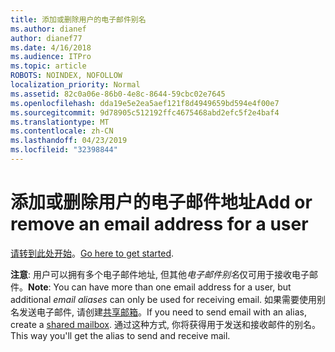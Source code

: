 ```yaml
---
title: 添加或删除用户的电子邮件别名
ms.author: dianef
author: dianef77
ms.date: 4/16/2018
ms.audience: ITPro
ms.topic: article
ROBOTS: NOINDEX, NOFOLLOW
localization_priority: Normal
ms.assetid: 82c0a06e-86b0-4e8c-8644-59cbc02e7645
ms.openlocfilehash: dda19e5e2ea5aef121f8d4949659bd594e4f00e7
ms.sourcegitcommit: 9d78905c512192ffc4675468abd2efc5f2e4baf4
ms.translationtype: MT
ms.contentlocale: zh-CN
ms.lasthandoff: 04/23/2019
ms.locfileid: "32398844"
---
```

# <a name="add-or-remove-an-email-address-for-a-user"></a><span data-ttu-id="aeb54-102">添加或删除用户的电子邮件地址</span><span class="sxs-lookup"><span data-stu-id="aeb54-102">Add or remove an email address for a user</span></span>

<span data-ttu-id="aeb54-103">[请转到此处开始](https://portal.office.com/AdminPortal/Home#/AssistedGuide/addemailoptions)。</span><span class="sxs-lookup"><span data-stu-id="aeb54-103">[Go here to get started](https://portal.office.com/AdminPortal/Home#/AssistedGuide/addemailoptions).</span></span>
    
 <span data-ttu-id="aeb54-104">**注意**: 用户可以拥有多个电子邮件地址, 但其他*电子邮件别名*仅可用于接收电子邮件。</span><span class="sxs-lookup"><span data-stu-id="aeb54-104">**Note**: You can have more than one email address for a user, but additional  *email aliases*  can only be used for receiving email.</span></span> <span data-ttu-id="aeb54-105">如果需要使用别名发送电子邮件, 请创建[共享邮箱](https://support.office.com/article/871a246d-3acd-4bba-948e-5de8be0544c9)。</span><span class="sxs-lookup"><span data-stu-id="aeb54-105">If you need to send email with an alias, create a [shared mailbox](https://support.office.com/article/871a246d-3acd-4bba-948e-5de8be0544c9).</span></span> <span data-ttu-id="aeb54-106">通过这种方式, 你将获得用于发送和接收邮件的别名。</span><span class="sxs-lookup"><span data-stu-id="aeb54-106">This way you'll get the alias to send and receive mail.</span></span> 
  

